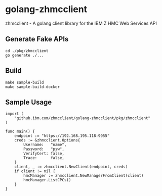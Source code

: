 # golang-zhmcclient
zhmcclient - A golang client library for the IBM Z HMC Web Services API

## Generate Fake APIs
```
cd ./pkg/zhmcclient
go generate ./...
```

## Build
```
make sample-build
make sample-build-docker
```

## Sample Usage
```
import (
	"github.ibm.com/zhmcclient/golang-zhmcclient/pkg/zhmcclient"
)

func main() {
	endpoint := "https://192.168.195.118:9955"
	creds := &zhmcclient.Options{
		Username:   "name",
		Password:   "psw",
		VerifyCert: false,
		Trace:		false,
	}
    client, _ := zhmcclient.NewClient(endpoint, creds)
	if client != nil {
		hmcManager := zhmcclient.NewManagerFromClient(client)
		hmcManager.ListCPCs()
	}
}
```
